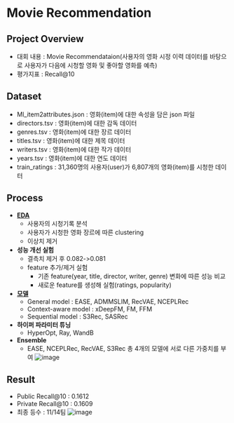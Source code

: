 # Movie Recommendation

## Project Overview
- 대회 내용 : Movie Recommendataion(사용자의 영화 시정 이력 데이터를 바탕으로 사용자가 다음에 시청할 영화 및 좋아할 영화를 예측)
- 평가지표 : Recall@10

## Dataset
- Ml_item2attributes.json : 영화(item)에 대한 속성을 담은 json 파일
- directors.tsv : 영화(item)에 대한 감독 데이터
- genres.tsv : 영화(item)에 대한 장르 데이터
- titles.tsv : 영화(item)에 대한 제목 데이터
- writers.tsv : 영화(item)에 대한 작가 데이터
- years.tsv : 영화(item)에 대한 연도 데이터
- train_ratings : 31,360명의 사용자(user)가 6,807개의 영화(item)를 시청한 데이터

## Process
- **[EDA](https://github.com/boostcampaitech4lv23recsys2/level2_movierecommendation_recsys-level2-recsys-13/tree/main/EDA)**
  - 사용자의 시청기록 분석
  - 사용자가 시청한 영화 장르에 따른 clustering
  - 이상치 제거
- **성능 개선 실험**
  - 결측치 제거 후 0.082->0.081
  - feature 추가/제거 실험
    - 기존 feature(year, title, director, writer, genre) 변화에 따른 성능 비교
    - 새로운 feature를 생성해 실험(ratings, popularity)
- **[모델](https://github.com/boostcampaitech4lv23recsys2/level2_movierecommendation_recsys-level2-recsys-13/tree/main/models)**
  - General model : EASE, ADMMSLIM, RecVAE, NCEPLRec
  - Context-aware model : xDeepFM, FM, FFM
  - Sequential model : S3Rec, SASRec
- **하이퍼 파라미터 튜닝**
  - HyperOpt, Ray, WandB
- **Ensemble**
  - EASE, NCEPLRec, RecVAE, S3Rec 총 4개의 모델에 서로 다른 가중치를 부여
  ![image](https://user-images.githubusercontent.com/64139953/211254975-3df95286-a9f6-4a3d-bfb7-6d5f2858bc7c.png)


## Result
- Public Recall@10 : 0.1612
- Private Recall@10 : 0.1609
- 최종 등수 : 11/14팀
![image](https://user-images.githubusercontent.com/64139953/211251916-81646887-3c9b-4e19-bde1-b19bd893d558.png)
